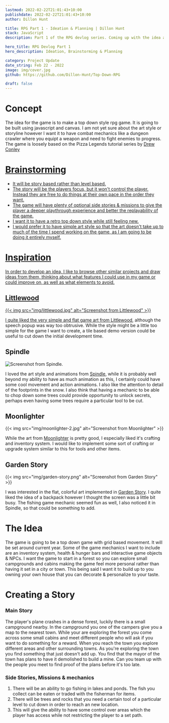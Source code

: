 ```yaml
---
lastmod: 2022-02-22T21:01:43+10:00
publishdate: 2022-02-22T21:01:43+10:00
author: Dillon Hunt

title: RPG Part 1 - Ideation & Planning | Dillon Hunt
stack: JavaScript
description: Part 1 of the RPG devlog series. Coming up with the idea and brainstorming the mechanics and storyline.

hero_title: RPG Devlog Part 1
hero_description: Ideation, Brainstorming & Planning

category: Project Update
date_string: Feb 22 - 2022
image: img/cover.jpg
github: https://github.com/Dillon-Hunt/Top-Down-RPG

draft: false
---
```


# Concept
The idea for the game is to make a top down style rpg game.
It is going to be built using javascript and canvas.
I am not yet sure about the art style or storyline however I want it to have combat mechanics like a dungeon crawler where you equipt a weapon and need to fight enemies to progress.
The game is loosely based on the Pizza Legends tutorial series by <a href='https://www.youtube.com/c/DrewConley/'>Drew Conley

# Brainstorming
- It will be story based rather than level based.
- The story will be the players focus, but it won't control the player. Instead they are free to do things at their own pace in the order they want.
- The game will have plenty of optional side stories & missions to give the player a deeper playthrough experience and better the replayability of the game.
- I want it to have a retro top down style while still feeling new.
- I would prefer it to have simple art style so that the art doesn't take up to much of the time I spend working on the game, as I am going to be doing it entirely myself.

# Inspiration
In order to develop an idea, I like to browse other similar projects and draw ideas from them, thinking about what features I could use in my game or could improve on, as well as what elements to avoid.

## Littlewood
{{< img src="img/littlewood.jpg" alt="Screenshot from Littlewood" >}}

I quite liked the very simple and flat game art from [Littlewood](https://store.steampowered.com/app/894940/Littlewood/), although the speech popup was way too obtrusive.
While the style might be a little too simple for the game I want to create, a tile based demo version could be useful to cut down the initial development time.

## Spindle
<!-- ![Screenshot from Spindle.](./img/spindle.gif) -->
![Screenshot from Spindle.](./img/spindle-2.gif)

I loved the art style and animations from [Spindle](https://store.steampowered.com/app/1386750/Spindle/), while it is probably well beyond my ability to have as much animation as this, I certainly could have some cool movement and action animations. I also like the attention to detail of the footprints in the snow. I also think that having a mechanic to be able to chop down some trees could provide opportunity to unlock secrets, perhaps even having some trees require a particular tool to be cut.

## Moonlighter
<!-- ![Screenshot from Moonlighter.](./img/moonlighter.jpg) -->
{{< img src="img/moonlighter-2.jpg" alt="Screenshot from Moonlighter" >}}

While the art from [Moonlighter](https://store.steampowered.com/app/606150/Moonlighter/) is pretty good, I especially liked it's crafting and inventory system. 
I would like to implement some sort of crafting or upgrade system similar to this for tools and other items.

## Garden Story</h3>
{{< img src="img/garden-story.png" alt="Screenshot from Garden Story" >}}

I was interested in the flat, colorful art implemented in [Garden Story](https://store.steampowered.com/app/1062140/Garden_Story/). I quite liked the idea of a backpack however I thought the screen was a little bit busy. The fishing game mechanic seemed fun as well, I also noticed it in Spindle, so that could be something to add.

# The Idea
The game is going to be a top down game with grid based movement. 
It will be set around current year. 
Some of the game mechanics I want to include are an inventory system, health & hunger bars and interactive game objects & NPCs. I want the game to start in a forest so you can explore small campgrounds and cabins making the game feel more personal rather than having it set in a city or town.  This being said I want it to build up to you owning your own house that you can decorate & personalize to your taste.

# Creating a Story

### Main Story
The player's plane crashes in a dense forest, luckily there is a small campground nearby.
In the campground you one of the campers give you a map to the nearest town.
While your are exploring the forest you come across some small cabins and meet different people who will ask if you want to do something for a reward.
When you reach the town you explore different areas and other surrounding towns.
As you're exploring the town you find something that just doesn't add up.
You find that the mayor of the town has plans to have it demolished to build a mine.
Can you team up with the people you meet to find proof of the plans before it's too late.

### Side Stories, Missions & mechanics
1. There will be an ability to go fishing in lakes and ponds. The fish you collect can be eaten or traded with the fisherman for items.
2. There will be trees and rocks that you need a certain tool of a particular level to cut down in order to reach an new location.
3. This will give the ability to have some control over areas which the player has access while not restricting the player to a set path.